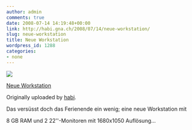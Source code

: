 ```yaml
---
author: admin
comments: true
date: 2008-07-14 14:19:48+00:00
link: http://habi.gna.ch/2008/07/14/neue-workstation/
slug: neue-workstation
title: Neue Workstation
wordpress_id: 1288
categories:
- none
---
```



 [![](http://farm4.static.flickr.com/3074/2667216663_d0cb1e8df2_m.jpg)](http://www.flickr.com/photos/habi/2667216663/)
   

 
  [Neue Workstation](http://www.flickr.com/photos/habi/2667216663/)
    

  Originally uploaded by [habi](http://www.flickr.com/people/habi/).
 



Das versüsst doch das Ferienende ein wenig; eine neue Workstation mit  

8 GB RAM und 2 22''-Monitoren mit 1680x1050 Auflösung...
  

